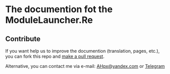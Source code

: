 # The documention fot the ModuleLauncher.Re

## Contribute

If you want help us to improve the documention (translation, pages, etc.), you can fork this repo and [make a pull request](https://github.com/AHpxChina/ModuleLauncher.Re.Document/pulls).

Alternative, you can contact me via e-mail: AHpx@yandex.com or [Telegram](https://t.me/AHpxChina)